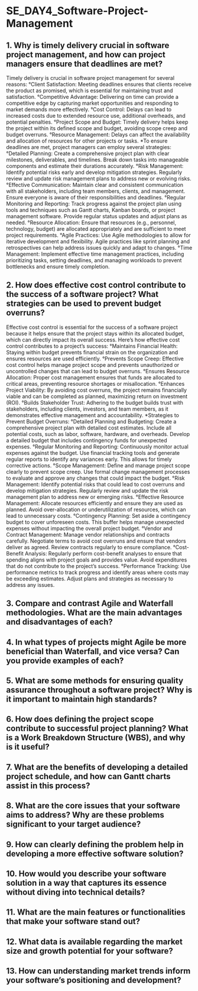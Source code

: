 # SE_DAY4_Software-Project-Management
## 1. Why is timely delivery crucial in software project management, and how can project managers ensure that deadlines are met? 
Timely delivery is crucial in software project management for several reasons: 
°Client Satisfaction: Meeting deadlines ensures that clients receive the product as promised, which is essential for maintaining trust and satisfaction. 
°Competitive Advantage: Delivering on time can provide a competitive edge by capturing market opportunities and responding to market demands more effectively. 
°Cost Control: Delays can lead to increased costs due to extended resource use, additional overheads, and potential penalties. 
°Project Scope and Budget: Timely delivery helps keep the project within its defined scope and budget, avoiding scope creep and budget overruns. 
°Resource Management: Delays can affect the availability and allocation of resources for other projects or tasks. 
*To ensure deadlines are met, project managers can employ several strategies: 
°Detailed Planning: Create a comprehensive project plan with clear milestones, deliverables, and timelines. Break down tasks into manageable components and estimate their durations accurately. 
°Risk Management: Identify potential risks early and develop mitigation strategies. Regularly review and update risk management plans to address new or evolving risks. 
°Effective Communication: Maintain clear and consistent communication with all stakeholders, including team members, clients, and management. Ensure everyone is aware of their responsibilities and deadlines. 
°Regular Monitoring and Reporting: Track progress against the project plan using tools and techniques such as Gantt charts, Kanban boards, or project management software. Provide regular status updates and adjust plans as needed. 
°Resource Allocation: Ensure that resources (e.g., personnel, technology, budget) are allocated appropriately and are sufficient to meet project requirements. 
°Agile Practices: Use Agile methodologies to allow for iterative development and flexibility. Agile practices like sprint planning and retrospectives can help address issues quickly and adapt to changes. 
°Time Management: Implement effective time management practices, including prioritizing tasks, setting deadlines, and managing workloads to prevent bottlenecks and ensure timely completion. 

## 2. How does effective cost control contribute to the success of a software project? What strategies can be used to prevent budget overruns? 
Effective cost control is essential for the success of a software project because it helps ensure that the project stays within its allocated budget, which can directly impact its overall success. Here’s how effective cost control contributes to a project’s success: 
°Maintains Financial Health: Staying within budget prevents financial strain on the organization and ensures resources are used efficiently. 
°Prevents Scope Creep: Effective cost control helps manage project scope and prevents unauthorized or uncontrolled changes that can lead to budget overruns. 
°Ensures Resource Allocation: Proper cost management ensures that funds are allocated to critical areas, preventing resource shortages or misallocation. 
°Enhances Project Viability: By avoiding cost overruns, the project remains financially viable and can be completed as planned, maximizing return on investment (ROI). 
°Builds Stakeholder Trust: Adhering to the budget builds trust with stakeholders, including clients, investors, and team members, as it demonstrates effective management and accountability. 
*Strategies to Prevent Budget Overruns: 
°Detailed Planning and Budgeting: Create a comprehensive project plan with detailed cost estimates. Include all potential costs, such as labor, software, hardware, and overheads. Develop a detailed budget that includes contingency funds for unexpected expenses. 
°Regular Monitoring and Reporting: Continuously monitor actual expenses against the budget. Use financial tracking tools and generate regular reports to identify any variances early. This allows for timely corrective actions. 
°Scope Management: Define and manage project scope clearly to prevent scope creep. Use formal change management processes to evaluate and approve any changes that could impact the budget. 
°Risk Management: Identify potential risks that could lead to cost overruns and develop mitigation strategies. Regularly review and update the risk management plan to address new or emerging risks. 
°Effective Resource Management: Allocate resources efficiently and ensure they are used as planned. Avoid over-allocation or underutilization of resources, which can lead to unnecessary costs. 
°Contingency Planning: Set aside a contingency budget to cover unforeseen costs. This buffer helps manage unexpected expenses without impacting the overall project budget. 
°Vendor and Contract Management: Manage vendor relationships and contracts carefully. Negotiate terms to avoid cost overruns and ensure that vendors deliver as agreed. Review contracts regularly to ensure compliance. 
°Cost-Benefit Analysis: Regularly perform cost-benefit analyses to ensure that spending aligns with project goals and provides value. Avoid expenditures that do not contribute to the project’s success. 
°Performance Tracking: Use performance metrics to track progress and identify areas where costs may be exceeding estimates. Adjust plans and strategies as necessary to address any issues.

## 3. Compare and contrast Agile and Waterfall methodologies. What are the main advantages and disadvantages of each?
## 4. In what types of projects might Agile be more beneficial than Waterfall, and vice versa? Can you provide examples of each?
## 5. What are some methods for ensuring quality assurance throughout a software project? Why is it important to maintain high standards?
## 6. How does defining the project scope contribute to successful project planning? What is a Work Breakdown Structure (WBS), and why is it useful?
## 7. What are the benefits of developing a detailed project schedule, and how can Gantt charts assist in this process?
## 8. What are the core issues that your software aims to address? Why are these problems significant to your target audience?
## 9. How can clearly defining the problem help in developing a more effective software solution?
## 10. How would you describe your software solution in a way that captures its essence without diving into technical details?
## 11. What are the main features or functionalities that make your software stand out?
## 12. What data is available regarding the market size and growth potential for your software?
## 13. How can understanding market trends inform your software’s positioning and development?

